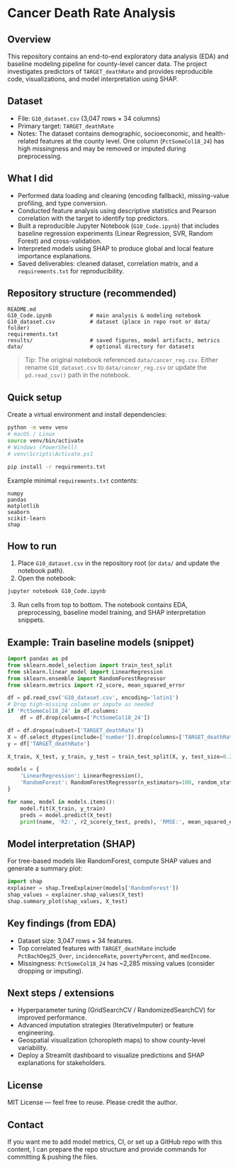 # Cancer Death Rate Analysis

## Overview
This repository contains an end-to-end exploratory data analysis (EDA) and baseline modeling pipeline for county-level cancer data. The project investigates predictors of `TARGET_deathRate` and provides reproducible code, visualizations, and model interpretation using SHAP.

## Dataset
- File: `G10_dataset.csv` (3,047 rows × 34 columns)
- Primary target: `TARGET_deathRate`
- Notes: The dataset contains demographic, socioeconomic, and health-related features at the county level. One column (`PctSomeCol18_24`) has high missingness and may be removed or imputed during preprocessing.

## What I did
- Performed data loading and cleaning (encoding fallback), missing-value profiling, and type conversion.
- Conducted feature analysis using descriptive statistics and Pearson correlation with the target to identify top predictors.
- Built a reproducible Jupyter Notebook (`G10_Code.ipynb`) that includes baseline regression experiments (Linear Regression, SVR, Random Forest) and cross-validation.
- Interpreted models using SHAP to produce global and local feature importance explanations.
- Saved deliverables: cleaned dataset, correlation matrix, and a `requirements.txt` for reproducibility.

## Repository structure (recommended)
```
README.md
G10_Code.ipynb            # main analysis & modeling notebook
G10_dataset.csv           # dataset (place in repo root or data/ folder)
requirements.txt
results/                  # saved figures, model artifacts, metrics
data/                     # optional directory for datasets
```
> Tip: The original notebook referenced `data/cancer_reg.csv`. Either rename `G10_dataset.csv` to `data/cancer_reg.csv` or update the `pd.read_csv()` path in the notebook.

## Quick setup
Create a virtual environment and install dependencies:
```bash
python -m venv venv
# macOS / Linux
source venv/bin/activate
# Windows (PowerShell)
# venv\Scripts\Activate.ps1

pip install -r requirements.txt
```
Example minimal `requirements.txt` contents:
```
numpy
pandas
matplotlib
seaborn
scikit-learn
shap
```

## How to run
1. Place `G10_dataset.csv` in the repository root (or `data/` and update the notebook path).
2. Open the notebook:
```bash
jupyter notebook G10_Code.ipynb
```
3. Run cells from top to bottom. The notebook contains EDA, preprocessing, baseline model training, and SHAP interpretation snippets.

## Example: Train baseline models (snippet)
```python
import pandas as pd
from sklearn.model_selection import train_test_split
from sklearn.linear_model import LinearRegression
from sklearn.ensemble import RandomForestRegressor
from sklearn.metrics import r2_score, mean_squared_error

df = pd.read_csv('G10_dataset.csv', encoding='latin1')
# Drop high-missing column or impute as needed
if 'PctSomeCol18_24' in df.columns:
    df = df.drop(columns=['PctSomeCol18_24'])

df = df.dropna(subset=['TARGET_deathRate'])
X = df.select_dtypes(include=['number']).drop(columns=['TARGET_deathRate'])
y = df['TARGET_deathRate']

X_train, X_test, y_train, y_test = train_test_split(X, y, test_size=0.2, random_state=42)

models = {
    'LinearRegression': LinearRegression(),
    'RandomForest': RandomForestRegressor(n_estimators=100, random_state=42)
}

for name, model in models.items():
    model.fit(X_train, y_train)
    preds = model.predict(X_test)
    print(name, 'R2:', r2_score(y_test, preds), 'RMSE:', mean_squared_error(y_test, preds, squared=False))
```

## Model interpretation (SHAP)
For tree-based models like RandomForest, compute SHAP values and generate a summary plot:
```python
import shap
explainer = shap.TreeExplainer(models['RandomForest'])
shap_values = explainer.shap_values(X_test)
shap.summary_plot(shap_values, X_test)
```

## Key findings (from EDA)
- Dataset size: 3,047 rows × 34 features.
- Top correlated features with `TARGET_deathRate` include `PctBachDeg25_Over`, `incidenceRate`, `povertyPercent`, and `medIncome`.
- Missingness: `PctSomeCol18_24` has ~2,285 missing values (consider dropping or imputing).

## Next steps / extensions
- Hyperparameter tuning (GridSearchCV / RandomizedSearchCV) for improved performance.
- Advanced imputation strategies (IterativeImputer) or feature engineering.
- Geospatial visualization (choropleth maps) to show county-level variability.
- Deploy a Streamlit dashboard to visualize predictions and SHAP explanations for stakeholders.

## License
MIT License — feel free to reuse. Please credit the author.

## Contact
If you want me to add model metrics, CI, or set up a GitHub repo with this content, I can prepare the repo structure and provide commands for committing & pushing the files.
